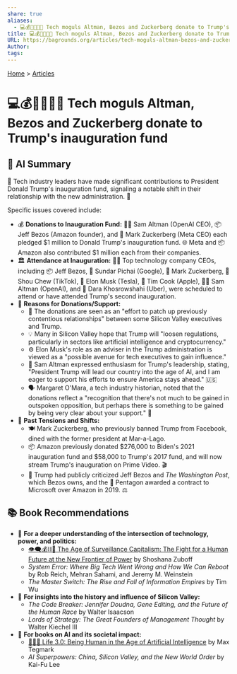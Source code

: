 ```yaml
---
share: true
aliases:
  - 💻💰🤝👹🇺🇸 Tech moguls Altman, Bezos and Zuckerberg donate to Trump's inauguration fund
title: 💻💰🤝👹🇺🇸 Tech moguls Altman, Bezos and Zuckerberg donate to Trump's inauguration fund
URL: https://bagrounds.org/articles/tech-moguls-altman-bezos-and-zuckerberg-donate-to-trumps-inauguration-fund
Author: 
tags: 
---
```

[Home](../index.md) > [Articles](./index.md)  
# 💻💰🤝👹🇺🇸 Tech moguls Altman, Bezos and Zuckerberg donate to Trump's inauguration fund  
## 🤖 AI Summary  
🚀 Tech industry leaders have made significant contributions to President Donald Trump's inauguration fund, signaling a notable shift in their relationship with the new administration. 🤝  
  
Specific issues covered include:  
* 💰 **Donations to Inauguration Fund:** 🧑‍💻 Sam Altman (OpenAI CEO), 📦 Jeff Bezos (Amazon founder), and 📱 Mark Zuckerberg (Meta CEO) each pledged $1 million to Donald Trump's inauguration fund. 🌐 Meta and 📦 Amazon also contributed $1 million each from their companies.  
* 🏛️ **Attendance at Inauguration:** 🧑‍💼 Top technology company CEOs, including 📦 Jeff Bezos, 🔎 Sundar Pichai (Google), 📱 Mark Zuckerberg, 🎵 Shou Chew (TikTok), 🚗 Elon Musk (Tesla), 🍎 Tim Cook (Apple), 🧑‍💻 Sam Altman (OpenAI), and 🚕 Dara Khosrowshahi (Uber), were scheduled to attend or have attended Trump's second inauguration.  
* 🤔 **Reasons for Donations/Support:**  
    * 🤝 The donations are seen as an "effort to patch up previously contentious relationships" between some Silicon Valley executives and Trump.  
    * 💡 Many in Silicon Valley hope that Trump will "loosen regulations, particularly in sectors like artificial intelligence and cryptocurrency."  
    * ⚙️ Elon Musk's role as an adviser in the Trump administration is viewed as a "possible avenue for tech executives to gain influence."  
    * 🤖 Sam Altman expressed enthusiasm for Trump's leadership, stating, "President Trump will lead our country into the age of AI, and I am eager to support his efforts to ensure America stays ahead." 🇺🇸  
    * 🗣️ Margaret O'Mara, a tech industry historian, noted that the donations reflect a "recognition that there's not much to be gained in outspoken opposition, but perhaps there is something to be gained by being very clear about your support." 💯  
* 🔄 **Past Tensions and Shifts:**  
    * 🍽️ Mark Zuckerberg, who previously banned Trump from Facebook, dined with the former president at Mar-a-Lago.  
    * 📦 Amazon previously donated $276,000 to Biden's 2021 inauguration fund and $58,000 to Trump's 2017 fund, and will now stream Trump's inauguration on Prime Video. 🎬  
    * 📢 Trump had publicly criticized Jeff Bezos and *The Washington Post*, which Bezos owns, and the 🏢 Pentagon awarded a contract to Microsoft over Amazon in 2019. ⚖️  
  
## 📚 Book Recommendations  
* 🧠 **For a deeper understanding of the intersection of technology, power, and politics:**  
    * [👁️‍🗨️💰⛓️👤 The Age of Surveillance Capitalism: The Fight for a Human Future at the New Frontier of Power](../books/the-age-of-surveillance-capitalism.md) by Shoshana Zuboff  
    * *System Error: Where Big Tech Went Wrong and How We Can Reboot* by Rob Reich, Mehran Sahami, and Jeremy M. Weinstein  
    * *The Master Switch: The Rise and Fall of Information Empires* by Tim Wu  
* 📜 **For insights into the history and influence of Silicon Valley:**  
    * *The Code Breaker: Jennifer Doudna, Gene Editing, and the Future of the Human Race* by Walter Isaacson  
    * *Lords of Strategy: The Great Founders of Management Thought* by Walter Kiechel III  
* 🤖 **For books on AI and its societal impact:**  
    * [🧬👥💾 Life 3.0: Being Human in the Age of Artificial Intelligence](../books/life-3-0.md) by Max Tegmark  
    * *AI Superpowers: China, Silicon Valley, and the New World Order* by Kai-Fu Lee